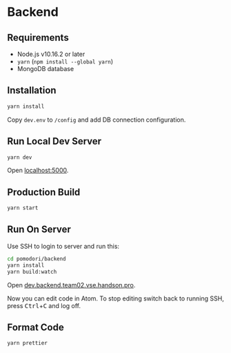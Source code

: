 # Backend

## Requirements

- Node.js v10.16.2 or later
- `yarn` (`npm install --global yarn`)
- MongoDB database

## Installation

```sh
yarn install
```

Copy `dev.env` to `/config` and add DB connection configuration.

## Run Local Dev Server

```sh
yarn dev
```

Open [localhost:5000](http://localhost:5000/).

## Production Build

```sh
yarn start
```

## Run On Server

Use SSH to login to server and run this:

```sh
cd pomodori/backend
yarn install
yarn build:watch
```

Open [dev.backend.team02.vse.handson.pro](http://dev.backend.team02.vse.handson.pro/).

Now you can edit code in Atom. To stop editing switch back to running SSH, press <kbd>Ctrl</kbd>+<kbd>C</kbd> and log off.

## Format Code

```sh
yarn prettier
```
